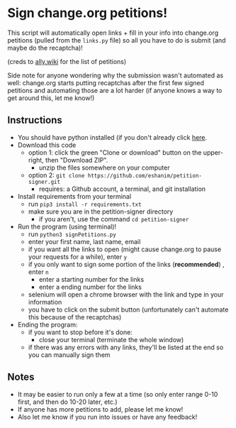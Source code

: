 # Sign change.org petitions!

This script will automatically open links + fill in your info into change.org petitions (pulled from the `links.py` file) so all you have to do is submit (and maybe do the recaptcha)!

(creds to [ally.wiki](www.ally.wiki) for the list of petitions)

Side note for anyone wondering why the submission wasn't automated as well: change.org starts putting recaptchas after the first few signed petitions and automating those are a lot harder (if anyone knows a way to get around this, let me know!)

## Instructions
- You should have python installed (if you don't already click [here](https://www.python.org/downloads/).
- Download this code
  - option 1: click the green "Clone or download" button on the upper-right, then "Download ZIP".
    - unzip the files somewhere on your computer
  - option 2: `git clone https://github.com/eshanim/petition-signer.git`
    - requires: a Github account, a terminal, and git installation
- Install requirements from your terminal
  - run `pip3 install -r requirements.txt` 
  - make sure you are in the petition-signer directory
    - if you aren't, use the command `cd petition-signer`
- Run the program (using terminal)!
  - run `python3 signPetitions.py`
  - enter your first name, last name, email
  - if you want all the links to open (might cause change.org to pause your requests for a while), enter `y`
  - if you only want to sign some portion of the links (**recommended**) , enter `n`
    - enter a starting number for the links 
    - enter a ending number for the links
  - selenium will open a chrome browser with the link and type in your information
  - you have to click on the submit button (unfortunately can't automate this because of the recaptchas)
- Ending the program:
  - if you want to stop before it's done:
    - close your terminal (terminate the whole window)
  - if there was any errors with any links, they'll be listed at the end so you can manually sign them

  
## Notes
- It may be easier to run only a few at a time (so only enter range 0-10 first, and then do 10-20 later, etc.)
- If anyone has more petitions to add, please let me know!
- Also let me know if you run into issues or have any feedback!
